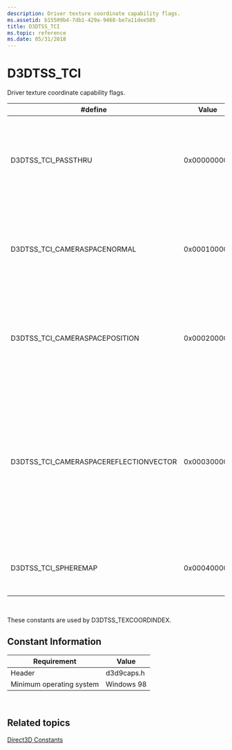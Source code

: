 ```yaml
---
description: Driver texture coordinate capability flags.
ms.assetid: b15509b4-7db1-429a-9468-be7a11dee505
title: D3DTSS_TCI
ms.topic: reference
ms.date: 05/31/2018
---
```


# D3DTSS\_TCI

Driver texture coordinate capability flags.



| \#define                                 | Value       | Description                                                                                                                                                                                                          |
|------------------------------------------|-------------|----------------------------------------------------------------------------------------------------------------------------------------------------------------------------------------------------------------------|
| D3DTSS\_TCI\_PASSTHRU                    | 0x00000000L | Use the specified texture coordinates contained within the vertex format. This value resolves to zero.                                                                                                               |
| D3DTSS\_TCI\_CAMERASPACENORMAL           | 0x00010000L | Use the vertex normal, transformed to camera space, as the input texture coordinates for this stage's texture transformation.                                                                                        |
| D3DTSS\_TCI\_CAMERASPACEPOSITION         | 0x00020000L | Use the vertex position, transformed to camera space, as the input texture coordinates for this stage's texture transformation.                                                                                      |
| D3DTSS\_TCI\_CAMERASPACEREFLECTIONVECTOR | 0x00030000L | Use the reflection vector, transformed to camera space, as the input texture coordinate for this stage's texture transformation. The reflection vector is computed from the input vertex position and normal vector. |
| D3DTSS\_TCI\_SPHEREMAP                   | 0x00040000L | Use the specified texture coordinates for sphere mapping.                                                                                                                                                            |



 

These constants are used by D3DTSS\_TEXCOORDINDEX.

## Constant Information



|  Requirement                        | Value           |
|--------------------------|------------|
| Header                   | d3d9caps.h |
| Minimum operating system | Windows 98 |



 

## Related topics

<dl> <dt>

[Direct3D Constants](dx9-graphics-reference-d3d-constants.md)
</dt> </dl>

 

 



